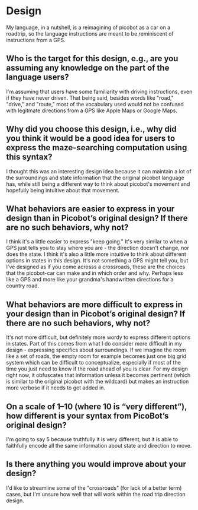 # Design
My language, in a nutshell, is a reimagining of picobot as a car on a roadtrip, so the language instructions are meant to be reminiscent of instructions from a GPS.

## Who is the target for this design, e.g., are you assuming any knowledge on the part of the language users?
I'm assuming that users have some familiarity with driving instructions, even if they have never driven. That being said, besides words like "road," "drive," and "route," most of the vocabulary used would not be confused with legitmate directions from a GPS like Apple Maps or Google Maps. 

## Why did you choose this design, i.e., why did you think it would be a good idea for users to express the maze-searching computation using this syntax?
I thought this was an interesting design idea because it can maintain a lot of the surroundings and state information that the original picobot language has, while still being a different way to think about picobot's movement and hopefully being intuitive about that movement.

## What behaviors are easier to express in your design than in Picobot’s original design?  If there are no such behaviors, why not?
I think it's a little easier to express "keep going." It's very similar to when a GPS just tells you to stay where you are - the direction doesn't change, nor does the state. I think it's also a little more intuitive to think about different options in states in this design. It's not something a GPS might tell you, but I've designed as if you come acrosss a crossroads, these are the choices that the picobot-car can make and in which order and why. Perhaps less like a GPS and more like your grandma's handwritten directions for a country road.

## What behaviors are more difficult to express in your design than in Picobot’s original design? If there are no such behaviors, why not?
It's not more difficult, but definitely more wordy to express different options in states. Part of this comes from what I do consider more difficult in my design - expressing specifics about surroundings. If we imagine the room like a set of roads, the empty room for example becomes just one big grid system which can be difficult to conceptualize, especially if most of the time you just need to know if the road ahead of you is clear. For my design right now, it obfuscates that information unless it becomes pertinent (which is similar to the original picobot with the wildcard) but makes an instruction more verbose if it needs to get added in.

## On a scale of 1–10 (where 10 is “very different”), how different is your syntax from PicoBot’s original design?
I'm going to say 5 because truthfully it is very different, but it is able to faithfully encode all the same information about state and direction to move.

## Is there anything you would improve about your design?
I'd like to streamline some of the "crossroads" (for lack of a better term) cases, but I'm unsure how well that will work within the road trip direction design.